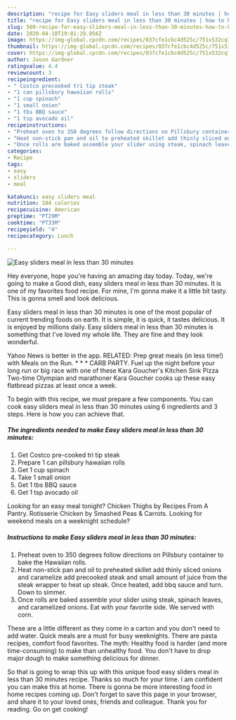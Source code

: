 ```yaml
---
description: "recipe for Easy sliders meal in less than 30 minutes | how to keep Easy sliders meal in less than 30 minutes"
title: "recipe for Easy sliders meal in less than 30 minutes | how to keep Easy sliders meal in less than 30 minutes"
slug: 509-recipe-for-easy-sliders-meal-in-less-than-30-minutes-how-to-keep-easy-sliders-meal-in-less-than-30-minutes
date: 2020-04-18T19:01:29.056Z
image: https://img-global.cpcdn.com/recipes/037cfe1cbc4d525c/751x532cq70/easy-sliders-meal-in-less-than-30-minutes-recipe-main-photo.jpg
thumbnail: https://img-global.cpcdn.com/recipes/037cfe1cbc4d525c/751x532cq70/easy-sliders-meal-in-less-than-30-minutes-recipe-main-photo.jpg
cover: https://img-global.cpcdn.com/recipes/037cfe1cbc4d525c/751x532cq70/easy-sliders-meal-in-less-than-30-minutes-recipe-main-photo.jpg
author: Jason Gardner
ratingvalue: 4.4
reviewcount: 3
recipeingredient:
- " Costco precooked tri tip steak"
- "1 can pillsbury hawaiian rolls"
- "1 cup spinach"
- "1 small onion"
- "1 tbs BBQ sauce"
- "1 tsp avocado oil"
recipeinstructions:
- "Preheat oven to 350 degrees follow directions on Pillsbury container to bake the Hawaiian rolls."
- "Heat non-stick pan and oil to preheated skillet add thinly sliced onions and caramelize add precooked steak and small amount of juice from the steak wrapper to heat up steak. Once heated, add bbq sauce and turn. Down to simmer."
- "Once rolls are baked assemble your slider using steak, spinach leaves, and caramelized onions. Eat with your favorite side. We served with corn."
categories:
- Recipe
tags:
- easy
- sliders
- meal

katakunci: easy sliders meal 
nutrition: 104 calories
recipecuisine: American
preptime: "PT29M"
cooktime: "PT33M"
recipeyield: "4"
recipecategory: Lunch

---
```



![Easy sliders meal in less than 30 minutes](https://img-global.cpcdn.com/recipes/037cfe1cbc4d525c/751x532cq70/easy-sliders-meal-in-less-than-30-minutes-recipe-main-photo.jpg)

Hey everyone, hope you're having an amazing day today. Today, we're going to make a Good dish, easy sliders meal in less than 30 minutes. It is one of my favorites food recipe. For mine, I'm gonna make it a little bit tasty. This is gonna smell and look delicious.

Easy sliders meal in less than 30 minutes is one of the most popular of current trending foods on earth. It is simple, it is quick, it tastes delicious. It is enjoyed by millions daily. Easy sliders meal in less than 30 minutes is something that I've loved my whole life. They are fine and they look wonderful.

Yahoo News is better in the app. RELATED: Prep great meals (in less time!) with Meals on the Run. * * * CARB PARTY. Fuel up the night before your long run or big race with one of these Kara Goucher&#39;s Kitchen Sink Pizza Two-time Olympian and marathoner Kara Goucher cooks up these easy flatbread pizzas at least once a week.


To begin with this recipe, we must prepare a few components. You can cook easy sliders meal in less than 30 minutes using 6 ingredients and 3 steps. Here is how you can achieve that.

<!--inarticleads1-->

##### The ingredients needed to make Easy sliders meal in less than 30 minutes:

1. Get  Costco pre-cooked tri tip steak
1. Prepare 1 can pillsbury hawaiian rolls
1. Get 1 cup spinach
1. Take 1 small onion
1. Get 1 tbs BBQ sauce
1. Get 1 tsp avocado oil


Looking for an easy meal tonight? Chicken Thighs by Recipes From A Pantry. Rotisserie Chicken by Smashed Peas &amp; Carrots. Looking for weekend meals on a weeknight schedule? 

<!--inarticleads2-->

##### Instructions to make Easy sliders meal in less than 30 minutes:

1. Preheat oven to 350 degrees follow directions on Pillsbury container to bake the Hawaiian rolls.
1. Heat non-stick pan and oil to preheated skillet add thinly sliced onions and caramelize add precooked steak and small amount of juice from the steak wrapper to heat up steak. Once heated, add bbq sauce and turn. Down to simmer.
1. Once rolls are baked assemble your slider using steak, spinach leaves, and caramelized onions. Eat with your favorite side. We served with corn.


These are a little different as they come in a carton and you don&#39;t need to add water. Quick meals are a must for busy weeknights. There are pasta recipes, comfort food favorites. The myth: Healthy food is harder (and more time-consuming) to make than unhealthy food. You don&#39;t have to drop major dough to make something delicious for dinner. 

So that is going to wrap this up with this unique food easy sliders meal in less than 30 minutes recipe. Thanks so much for your time. I am confident you can make this at home. There is gonna be more interesting food in home recipes coming up. Don't forget to save this page in your browser, and share it to your loved ones, friends and colleague. Thank you for reading. Go on get cooking!

